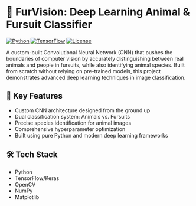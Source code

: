 # 🧠 FurVision: Deep Learning Animal & Fursuit Classifier

[![Python](https://img.shields.io/badge/Python-3.7%2B-blue)](https://www.python.org/)
[![TensorFlow](https://img.shields.io/badge/TensorFlow-2.0%2B-orange)](https://tensorflow.org/)
[![License](https://img.shields.io/badge/License-MIT-green.svg)](LICENSE)

A custom-built Convolutional Neural Network (CNN) that pushes the boundaries of computer vision by accurately distinguishing between real animals and people in fursuits, while also identifying animal species. Built from scratch without relying on pre-trained models, this project demonstrates advanced deep learning techniques in image classification.

## 🌟 Key Features
- Custom CNN architecture designed from the ground up
- Dual classification system: Animals vs. Fursuits
- Precise species identification for animal images
- Comprehensive hyperparameter optimization
- Built using pure Python and modern deep learning frameworks

## 🛠️ Tech Stack
- Python
- TensorFlow/Keras
- OpenCV
- NumPy
- Matplotlib
